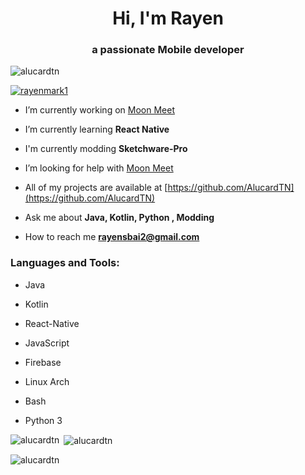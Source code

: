<h1 align="center">Hi, I'm Rayen</h1>
<h3 align="center">a passionate Mobile developer</h3>

<p align="left"> <img src="https://komarev.com/ghpvc/?username=alucardtn&label=Profile%20views&color=0e75b6&style=flat" alt="alucardtn" /> </p>

<p align="left"> <a href="https://twitter.com/rayenmark1" target="blank"><img src="https://img.shields.io/twitter/follow/rayenmark1?logo=twitter&style=for-the-badge" alt="rayenmark1" /></a> </p>

-  I’m currently working on [Moon Meet](https://github.com/AlucardTn/MoonMeet)

-  I’m currently learning **React Native**

-  I'm currently modding **Sketchware-Pro**

-  I’m looking for help with [Moon Meet](https://github.com/AlucardTn/MoonMeet)

-  All of my projects are available at [https://github.com/AlucardTN](https://github.com/AlucardTN)

-  Ask me about **Java, Kotlin, Python , Modding**

-  How to reach me **rayensbai2@gmail.com**

<h3 align="left">Languages and Tools:</h3>
<p align="left"> 

- Java

- Kotlin
 
- React-Native

- JavaScript

- Firebase
 
- Linux Arch

- Bash

- Python 3
</p>

<p><img align="left" src="https://github-readme-stats.vercel.app/api/top-langs?username=alucardtn&show_icons=true&locale=en&layout=compact" alt="alucardtn" /></p>






<p>&nbsp;<img align="center" src="https://github-readme-stats.vercel.app/api?username=alucardtn&show_icons=true&locale=en" alt="alucardtn" /></p>






<p><img align="center" src="https://github-readme-streak-stats.herokuapp.com/?user=alucardtn&" alt="alucardtn" /></p>





